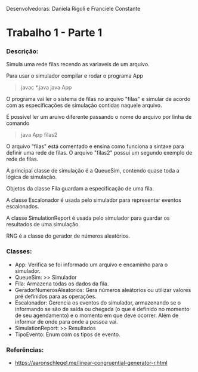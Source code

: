 Desenvolvedoras: Daniela Rigoli e Franciele Constante

# Trabalho 1 - Parte 1

### Descrição:
Simula uma rede filas recendo as variaveis de um arquivo.

Para usar o simulador compilar e rodar o programa App

>javac *.java
>java App

O programa vai ler o sistema de filas no arquivo "filas" e simular de acordo com as especificações de simulação contidas naquele arquivo.

É possível ler um aruivo diferente passando o nome do arquivo por linha de comando

>java App filas2

O arquivo "filas" está comentado e ensina como funciona a sintaxe para definir uma rede de filas. O arquivo "filas2" possui um segundo exemplo de rede de filas.

A principal classe de simulação é a QueueSim, contendo quase toda a lógica de simulação.

Objetos da classe Fila guardam a especificação de uma fila.

A classe Escalonador é usada pelo simulador para representar eventos escalonados.

A classe SimulationReport é usada pelo simulador para guardar os resultados de uma simulação.

RNG é a classe do gerador de números aleatórios.

### Classes:
- App: Verifica se foi informado um arquivo e encaminho para o simulador.
- QueueSim: >> Simulador
- Fila: Armazena todas os dados da fila.
- GeradorNumerosAleatorios: Gera números aleátorios ou utilizar valores pré definidos para as operações.
- Escalonador: Gerencia os eventos do simulador, armazenando se o informando se são de saída ou chegada (o que é definido no momento de seu agendamento) e o momento em que deve ocorrer. Além de informar de onde para onde a pessoa vai.
- SimulationReport: >> Resultados
- TipoEvento: Enum com os tipos de evento.

### Referências:
- https://aaronschlegel.me/linear-congruential-generator-r.html
